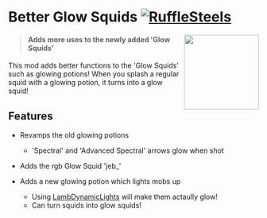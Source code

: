 

# Better Glow Squids [![RuffleSteels](https://img.shields.io/badge/Me-RuffleSteels-green)](https://github.com/RuffleSteels/Better-Glow-Squids/blob/master/README.md)


<img src="https://i.imgur.com/k2lCbMR.png" align="right" width="150" height="150" />

> #### Adds more uses to the newly added 'Glow Squids'


This mod adds better functions to the 'Glow Squids' such as glowing potions! When you splash a regular squid with a glowing potion, it turns into a glow squid!
<br />



## Features


* Revamps the old glowing potions
    * 'Spectral' and 'Advanced Spectral' arrows glow when shot
    

* Adds the rgb Glow Squid 'jeb_'


* Adds a new glowing potion which lights mobs up
    * Using [LambDynamicLights](https://github.com/LambdAurora/LambDynamicLights) will make them actaully glow!
    * Can turn squids into glow squids!
